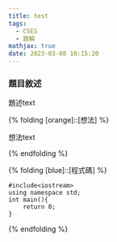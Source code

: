 ```yaml
---
title: test
tags:
  - CSES
  - 題解
mathjax: true
date: 2023-03-08 10:15:20
---
```



### 題目敘述

題述text

{% folding [orange]::[想法] %}

想法text

{% endfolding %}

{% folding [blue]::[程式碼] %}

```c++=
#include<iostream>
using namespace std;
int main(){
    return 0;
}
```

{% endfolding %}